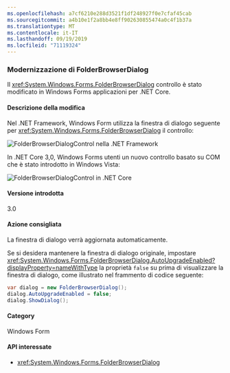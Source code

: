```yaml
---
ms.openlocfilehash: a7cf6210e288d3521f1df248927f0e7cfaf45cab
ms.sourcegitcommit: a4b10e1f2a8bb4e8ff902630855474a0c4f1b37a
ms.translationtype: MT
ms.contentlocale: it-IT
ms.lasthandoff: 09/19/2019
ms.locfileid: "71119324"
---
```

### <a name="modernization-of-the-folderbrowserdialog"></a>Modernizzazione di FolderBrowserDialog

Il <xref:System.Windows.Forms.FolderBrowserDialog> controllo è stato modificato in Windows Forms applicazioni per .NET Core.

#### <a name="change-description"></a>Descrizione della modifica

Nel .NET Framework, Windows Form utilizza la finestra di dialogo seguente per <xref:System.Windows.Forms.FolderBrowserDialog> il controllo:

![FolderBrowserDialogControl nella .NET Framework](~/docs/images/core-changes/windowsforms/modernized-folderbrowserdialog/folderdlg-framework.png)

In .NET Core 3,0, Windows Forms utenti un nuovo controllo basato su COM che è stato introdotto in Windows Vista:

![FolderBrowserDialogControl in .NET Core](~/docs/images/core-changes/windowsforms/modernized-folderbrowserdialog/folderdlg-core.png)

#### <a name="version-introduced"></a>Versione introdotta

3.0

#### <a name="recommended-action"></a>Azione consigliata

La finestra di dialogo verrà aggiornata automaticamente.

Se si desidera mantenere la finestra di dialogo originale, impostare <xref:System.Windows.Forms.FolderBrowserDialog.AutoUpgradeEnabled?displayProperty=nameWithType> la proprietà `false` su prima di visualizzare la finestra di dialogo, come illustrato nel frammento di codice seguente:

```csharp
var dialog = new FolderBrowserDialog();
dialog.AutoUpgradeEnabled = false;
dialog.ShowDialog();
```

#### <a name="category"></a>Category

Windows Form

#### <a name="affected-apis"></a>API interessate

- <xref:System.Windows.Forms.FolderBrowserDialog>

<!-- 

### Affected APIs

- `System.Windows.Forms.FolderBrowserDialog`

-->
